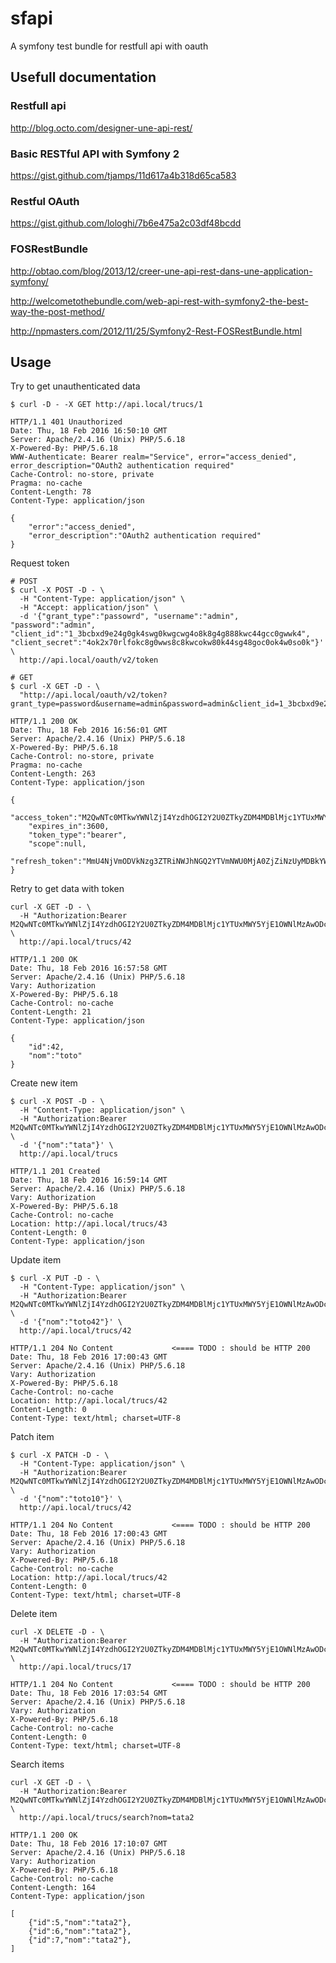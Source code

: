# sfapi

A symfony test bundle for restfull api with oauth

## Usefull documentation

### Restfull api

http://blog.octo.com/designer-une-api-rest/

### Basic RESTful API with Symfony 2

https://gist.github.com/tjamps/11d617a4b318d65ca583

### Restful OAuth

https://gist.github.com/lologhi/7b6e475a2c03df48bcdd

### FOSRestBundle

http://obtao.com/blog/2013/12/creer-une-api-rest-dans-une-application-symfony/

http://welcometothebundle.com/web-api-rest-with-symfony2-the-best-way-the-post-method/

http://npmasters.com/2012/11/25/Symfony2-Rest-FOSRestBundle.html

## Usage

Try to get unauthenticated data

```
$ curl -D - -X GET http://api.local/trucs/1

HTTP/1.1 401 Unauthorized
Date: Thu, 18 Feb 2016 16:50:10 GMT
Server: Apache/2.4.16 (Unix) PHP/5.6.18
X-Powered-By: PHP/5.6.18
WWW-Authenticate: Bearer realm="Service", error="access_denied", error_description="OAuth2 authentication required"
Cache-Control: no-store, private
Pragma: no-cache
Content-Length: 78
Content-Type: application/json

{
    "error":"access_denied",
    "error_description":"OAuth2 authentication required"
}
```

Request token 

```
# POST
$ curl -X POST -D - \
  -H "Content-Type: application/json" \
  -H "Accept: application/json" \
  -d '{"grant_type":"passowrd", "username":"admin", "password":"admin", "client_id":"1_3bcbxd9e24g0gk4swg0kwgcwg4o8k8g4g888kwc44gcc0gwwk4", "client_secret":"4ok2x70rlfokc8g0wws8c8kwcokw80k44sg48goc0ok4w0so0k"}' \
  http://api.local/oauth/v2/token

# GET
$ curl -X GET -D - \
  "http://api.local/oauth/v2/token?grant_type=password&username=admin&password=admin&client_id=1_3bcbxd9e24g0gk4swg0kwgcwg4o8k8g4g888kwc44gcc0gwwk4&client_secret=4ok2x70rlfokc8g0wws8c8kwcokw80k44sg48goc0ok4w0so0k"

HTTP/1.1 200 OK
Date: Thu, 18 Feb 2016 16:56:01 GMT
Server: Apache/2.4.16 (Unix) PHP/5.6.18
X-Powered-By: PHP/5.6.18
Cache-Control: no-store, private
Pragma: no-cache
Content-Length: 263
Content-Type: application/json

{
    "access_token":"M2QwNTc0MTkwYWNlZjI4YzdhOGI2Y2U0ZTkyZDM4MDBlMjc1YTUxMWY5YjE1OWNlMzAwODc4ZTVjZGI4ZGY3Yg",
    "expires_in":3600,
    "token_type":"bearer",
    "scope":null,
    "refresh_token":"MmU4NjVmODVkNzg3ZTRiNWJhNGQ2YTVmNWU0MjA0ZjZiNzUyMDBkYWI4ZjdmM2Y5YTI5MTE0YzUyZGM4NWM0Zg"
}
```

Retry to get data with token

```
curl -X GET -D - \
  -H "Authorization:Bearer M2QwNTc0MTkwYWNlZjI4YzdhOGI2Y2U0ZTkyZDM4MDBlMjc1YTUxMWY5YjE1OWNlMzAwODc4ZTVjZGI4ZGY3Yg" \
  http://api.local/trucs/42

HTTP/1.1 200 OK
Date: Thu, 18 Feb 2016 16:57:58 GMT
Server: Apache/2.4.16 (Unix) PHP/5.6.18
Vary: Authorization
X-Powered-By: PHP/5.6.18
Cache-Control: no-cache
Content-Length: 21
Content-Type: application/json

{
    "id":42,
    "nom":"toto"
}
```

Create new item

```
$ curl -X POST -D - \
  -H "Content-Type: application/json" \
  -H "Authorization:Bearer M2QwNTc0MTkwYWNlZjI4YzdhOGI2Y2U0ZTkyZDM4MDBlMjc1YTUxMWY5YjE1OWNlMzAwODc4ZTVjZGI4ZGY3Yg" \
  -d '{"nom":"tata"}' \
  http://api.local/trucs

HTTP/1.1 201 Created
Date: Thu, 18 Feb 2016 16:59:14 GMT
Server: Apache/2.4.16 (Unix) PHP/5.6.18
Vary: Authorization
X-Powered-By: PHP/5.6.18
Cache-Control: no-cache
Location: http://api.local/trucs/43
Content-Length: 0
Content-Type: application/json
```

Update item

```
$ curl -X PUT -D - \
  -H "Content-Type: application/json" \
  -H "Authorization:Bearer M2QwNTc0MTkwYWNlZjI4YzdhOGI2Y2U0ZTkyZDM4MDBlMjc1YTUxMWY5YjE1OWNlMzAwODc4ZTVjZGI4ZGY3Yg" \
  -d '{"nom":"toto42"}' \
  http://api.local/trucs/42

HTTP/1.1 204 No Content             <==== TODO : should be HTTP 200
Date: Thu, 18 Feb 2016 17:00:43 GMT
Server: Apache/2.4.16 (Unix) PHP/5.6.18
Vary: Authorization
X-Powered-By: PHP/5.6.18
Cache-Control: no-cache
Location: http://api.local/trucs/42
Content-Length: 0
Content-Type: text/html; charset=UTF-8
```

Patch item

```
$ curl -X PATCH -D - \
  -H "Content-Type: application/json" \
  -H "Authorization:Bearer M2QwNTc0MTkwYWNlZjI4YzdhOGI2Y2U0ZTkyZDM4MDBlMjc1YTUxMWY5YjE1OWNlMzAwODc4ZTVjZGI4ZGY3Yg" \
  -d '{"nom":"toto10"}' \
  http://api.local/trucs/42

HTTP/1.1 204 No Content             <==== TODO : should be HTTP 200
Date: Thu, 18 Feb 2016 17:00:43 GMT
Server: Apache/2.4.16 (Unix) PHP/5.6.18
Vary: Authorization
X-Powered-By: PHP/5.6.18
Cache-Control: no-cache
Location: http://api.local/trucs/42
Content-Length: 0
Content-Type: text/html; charset=UTF-8
```

Delete item

```
curl -X DELETE -D - \
  -H "Authorization:Bearer M2QwNTc0MTkwYWNlZjI4YzdhOGI2Y2U0ZTkyZDM4MDBlMjc1YTUxMWY5YjE1OWNlMzAwODc4ZTVjZGI4ZGY3Yg" \
  http://api.local/trucs/17

HTTP/1.1 204 No Content             <==== TODO : should be HTTP 200
Date: Thu, 18 Feb 2016 17:03:54 GMT
Server: Apache/2.4.16 (Unix) PHP/5.6.18
Vary: Authorization
X-Powered-By: PHP/5.6.18
Cache-Control: no-cache
Content-Length: 0
Content-Type: text/html; charset=UTF-8
```

Search items

```
curl -X GET -D - \
  -H "Authorization:Bearer M2QwNTc0MTkwYWNlZjI4YzdhOGI2Y2U0ZTkyZDM4MDBlMjc1YTUxMWY5YjE1OWNlMzAwODc4ZTVjZGI4ZGY3Yg" \
  http://api.local/trucs/search?nom=tata2

HTTP/1.1 200 OK
Date: Thu, 18 Feb 2016 17:10:07 GMT
Server: Apache/2.4.16 (Unix) PHP/5.6.18
Vary: Authorization
X-Powered-By: PHP/5.6.18
Cache-Control: no-cache
Content-Length: 164
Content-Type: application/json

[
    {"id":5,"nom":"tata2"},
    {"id":6,"nom":"tata2"},
    {"id":7,"nom":"tata2"},
]
```
